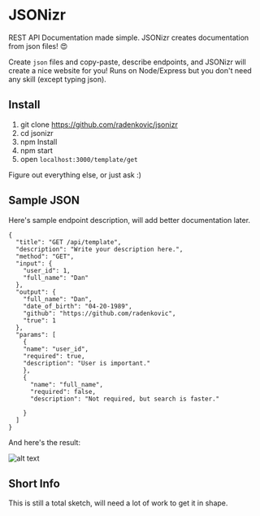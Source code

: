 # JSONizr
REST API Documentation made simple. JSONizr creates documentation from json files! 😍

Create `json` files and copy-paste, describe endpoints, and JSONizr will create a nice website for you! Runs on Node/Express but you don't need any skill (except typing json).

## Install

1. git clone https://github.com/radenkovic/jsonizr
2. cd jsonizr 
3. npm Install
4. npm start
5. open `localhost:3000/template/get`

Figure out everything else, or just ask :)


## Sample JSON

Here's sample endpoint description, will add better documentation later.

```
{
  "title": "GET /api/template",
  "description": "Write your description here.",
  "method": "GET",
  "input": {
    "user_id": 1,
    "full_name": "Dan"
  },
  "output": {
    "full_name": "Dan",
    "date_of_birth": "04-20-1989",
    "github": "https://github.com/radenkovic",
    "true": 1
  },
  "params": [
    {
    "name": "user_id",
    "required": true,
    "description": "User is important."
    },
    {
      "name": "full_name",
      "required": false,
      "description": "Not required, but search is faster."

    }
  ]
}
```

And here's the result:


![alt text](https://s14.postimg.org/5t44p1pg1/jsonizer.png "Jsonizer")


## Short Info

This is still a total sketch, will need a lot of work to get it in shape.
